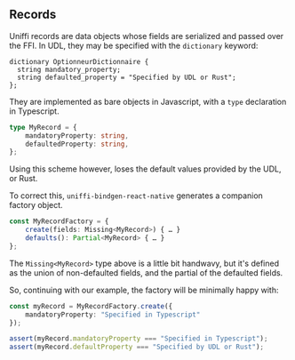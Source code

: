 ## Records

Uniffi records are data objects whose fields are serialized and passed over the FFI. In UDL, they may be specified with the `dictionary` keyword:

```webidl
dictionary OptionneurDictionnaire {
  string mandatory_property;
  string defaulted_property = "Specified by UDL or Rust";
};
```

They are implemented as bare objects in Javascript, with a `type` declaration in Typescript.

```ts
type MyRecord = {
    mandatoryProperty: string,
    defaultedProperty: string,
};
```

Using this scheme however, loses the default values provided by the UDL, or Rust.

To correct this, `uniffi-bindgen-react-native` generates a companion factory object.

```ts
const MyRecordFactory = {
    create(fields: Missing<MyRecord>) { … }
    defaults(): Partial<MyRecord> { … }
};
```

The `Missing<MyRecord>` type above is a little bit handwavy, but it's defined as the union of non-defaulted fields, and the partial of the defaulted fields.

So, continuing with our example, the factory will be minimally happy with:

```ts
const myRecord = MyRecordFactory.create({
    mandatoryProperty: "Specified in Typescript"
});

assert(myRecord.mandatoryProperty === "Specified in Typescript");
assert(myRecord.defaultProperty === "Specified by UDL or Rust");
```
